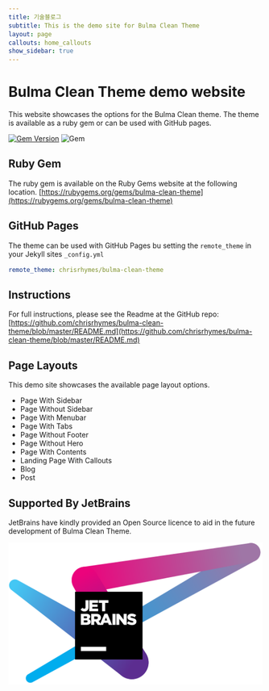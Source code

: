 ```yaml
---
title: 기술블로그
subtitle: This is the demo site for Bulma Clean Theme
layout: page
callouts: home_callouts
show_sidebar: true
---
```


# Bulma Clean Theme demo website

This website showcases the options for the Bulma Clean theme. The theme is available as a ruby gem or can be used with GitHub pages. 

[![Gem Version](https://badge.fury.io/rb/bulma-clean-theme.svg)](https://badge.fury.io/rb/bulma-clean-theme)
![Gem](https://img.shields.io/gem/dt/bulma-clean-theme.svg)

## Ruby Gem

The ruby gem is available on the Ruby Gems website at the following location. [https://rubygems.org/gems/bulma-clean-theme](https://rubygems.org/gems/bulma-clean-theme)

## GitHub Pages

The theme can be used with GitHub Pages bu setting the `remote_theme` in your Jekyll sites `_config.yml`

```yml
remote_theme: chrisrhymes/bulma-clean-theme
```

## Instructions

For full instructions, please see the Readme at the GitHub repo:
[https://github.com/chrisrhymes/bulma-clean-theme/blob/master/README.md](https://github.com/chrisrhymes/bulma-clean-theme/blob/master/README.md)

## Page Layouts

This demo site showcases the available page layout options.

* Page With Sidebar
* Page Without Sidebar
* Page With Menubar
* Page With Tabs
* Page Without Footer
* Page Without Hero
* Page With Contents
* Landing Page With Callouts
* Blog
* Post

## Supported By JetBrains

JetBrains have kindly provided an Open Source licence to aid in the future development of Bulma Clean Theme.

[![JetBrains](img/jetbrains-variant-4.svg)](https://www.jetbrains.com/?from=bulma-clean-theme)
